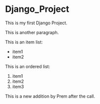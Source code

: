 # Django_Project

This is my first Django Project.

This is another paragraph.

This is an item list:

* item1
* item2

This is an ordered list:

1. item1
1. item2
1. item3


This is a new addition by Prem after the call.
